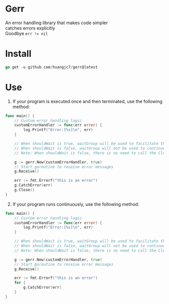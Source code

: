 # Gerr
An error handling library that makes code simpler<br>
catches errors explicitly<br>
Goodbye `err != nil`

# Install
```go
go get -u github.com/huangjc7/gerr@latest
```

# Use
1. If your program is executed once and then terminated, use the following method:
```go
func main() {
	// Custom error handling logic
	customErrorHandler := func(err error) {
		log.Printf("Error:[%s]\n", err)
	}

	// When shouldWait is true, waitGroup will be used to facilitate the scenario where the goroutine has not completed execution when the function exits.
	// When shouldWait is false, waitGroup will not be used to continue receiving errors from the error channel.
	// Note: When shouldWait is false, there is no need to call the Close method

	g := gerr.New(customErrorHandler, true)
	// Start goroutine to receive error messages
	g.Receive()

	err := fmt.Errorf("this is an error")
	g.CatchError(err)
	g.Close()
}
```
2. If your program runs continuously, use the following method:
```go
func main() {
	// Custom error handling logic
	customErrorHandler := func(err error) {
		log.Printf("Error:[%s]\n", err)
	}

	// When shouldWait is true, waitGroup will be used to facilitate the scenario where the goroutine has not completed execution when the function exits.
	// When shouldWait is false, waitGroup will not be used to continue receiving errors from the error channel.
	// Note: When shouldWait is false, there is no need to call the Close method

	g := gerr.New(customErrorHandler, true)
	// Start goroutine to receive error messages
	g.Receive()

	err := fmt.Errorf("this is an error")
	for {
		g.CatchError(err)
	}
}
```

